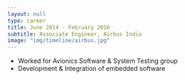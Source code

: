 ```yaml
---
layout: null
type: career
title: June 2014 - February 2016
subtitle: Associate Engineer, Airbus India
image: "img/timeline/airbus.jpg"
---
```

* Worked for Avionics Software & System Testing group
* Development & Integration of embedded software
